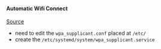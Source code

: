 #### Automatic Wifi Connect 
[Source](https://www.tech-sparks.com/raspberry-pi-auto-connect-to-wifi/#:~:text=Edit%20wpa_supplicant.,conf&text=When%20you%20need%20to%20connect,networks%20by%20modifying%20their%20details.)
- need to edit the `wpa_supplicant.conf` placed at `/etc/`
- create the `/etc/systemd/system/wpa_supplicant.service` 
